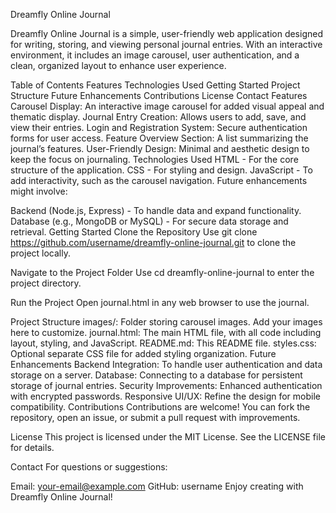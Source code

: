 Dreamfly Online Journal

Dreamfly Online Journal is a simple, user-friendly web application designed for writing, storing, and viewing personal journal entries. With an interactive environment, it includes an image carousel, user authentication, and a clean, organized layout to enhance user experience.

Table of Contents
Features
Technologies Used
Getting Started
Project Structure
Future Enhancements
Contributions
License
Contact
Features
Carousel Display: An interactive image carousel for added visual appeal and thematic display.
Journal Entry Creation: Allows users to add, save, and view their entries.
Login and Registration System: Secure authentication forms for user access.
Feature Overview Section: A list summarizing the journal’s features.
User-Friendly Design: Minimal and aesthetic design to keep the focus on journaling.
Technologies Used
HTML - For the core structure of the application.
CSS - For styling and design.
JavaScript - To add interactivity, such as the carousel navigation.
Future enhancements might involve:

Backend (Node.js, Express) - To handle data and expand functionality.
Database (e.g., MongoDB or MySQL) - For secure data storage and retrieval.
Getting Started
Clone the Repository
Use git clone https://github.com/username/dreamfly-online-journal.git to clone the project locally.

Navigate to the Project Folder
Use cd dreamfly-online-journal to enter the project directory.

Run the Project
Open journal.html in any web browser to use the journal.

Project Structure
images/: Folder storing carousel images. Add your images here to customize.
journal.html: The main HTML file, with all code including layout, styling, and JavaScript.
README.md: This README file.
styles.css: Optional separate CSS file for added styling organization.
Future Enhancements
Backend Integration: To handle user authentication and data storage on a server.
Database: Connecting to a database for persistent storage of journal entries.
Security Improvements: Enhanced authentication with encrypted passwords.
Responsive UI/UX: Refine the design for mobile compatibility.
Contributions
Contributions are welcome! You can fork the repository, open an issue, or submit a pull request with improvements.

License
This project is licensed under the MIT License. See the LICENSE file for details.

Contact
For questions or suggestions:

Email: your-email@example.com
GitHub: username
Enjoy creating with Dreamfly Online Journal!

